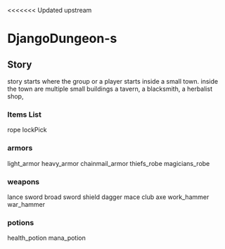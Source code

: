 <<<<<<< Updated upstream
# DjangoDungeon-s


## Story 
story starts where the group or a 
player starts inside a small town.
inside the town are multiple small buildings
a tavern, a blacksmith, a herbalist shop, 



### Items List 
rope 
lockPick


### armors
light_armor 
heavy_armor 
chainmail_armor 
thiefs_robe 
magicians_robe


### weapons
lance 
sword 
broad sword
shield
dagger 
mace 
club 
axe 
work_hammer 
war_hammer 

### potions 

health_potion
mana_potion

